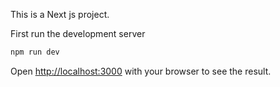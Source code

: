 This is a Next js project.



First run the development server

```bash
npm run dev


```

Open [http://localhost:3000](http://localhost:3000) with your browser to see the result.




